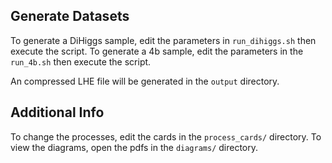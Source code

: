 ## Generate Datasets
To generate a DiHiggs sample, edit the parameters in `run_dihiggs.sh` then execute the script.
To generate a 4b sample, edit the parameters in the `run_4b.sh` then execute the script.

An compressed LHE file will be generated in the `output` directory.

## Additional Info
To change the processes, edit the cards in the `process_cards/` directory.
To view the diagrams, open the pdfs in the `diagrams/` directory.

